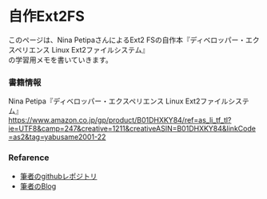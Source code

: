 # 自作Ext2FS
このページは、Nina PetipaさんによるExt2 FSの自作本『ディベロッパー・エクスペリエンス Linux Ext2ファイルシステム』  
の学習用メモを書いていきます。  

### 書籍情報
Nina Petipa『ディベロッパー・エクスペリエンス Linux Ext2ファイルシステム』  
https://www.amazon.co.jp/gp/product/B01DHXKY84/ref=as_li_tf_tl?ie=UTF8&camp=247&creative=1211&creativeASIN=B01DHXKY84&linkCode=as2&tag=yabusame2001-22

### Refarence
 - [筆者のgithubレポジトリ](https://github.com/Ninals-GitHub/Learning-Ext2-Filesystem)
 - [筆者のBlog](http://softwaretechnique.jp/Linux/FS/Ext2/index.html)
